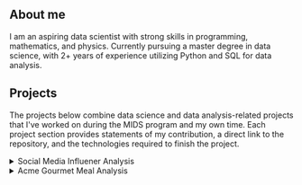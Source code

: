 ## About me 

I am an aspiring data scientist with strong skills in programming, mathematics, and physics. Currently pursuing a master degree in data science, with 2+ years of experience utilizing Python and SQL for data analysis.

## Projects

The projects below combine data science and data analysis-related projects that I've worked on during the MIDS program and my own time. Each project section provides statements of my contribution, a direct link to the repository, and the technologies required to finish the project. 

<details>
  <summary> Social Media Influener Analysis</summary>
  
  <br/>
  
  **Description**: Using the top social media influencer data of 2021 for Youtube, Instagram, and TikTok platforms, we find a correlation between different types of influencer genres to their subscribers or views. We found that different genres, like sports channels, received more views/subscribers, and comments, while other genres are the opposite. 
  
  **Language**: Python <br/>
  **Code Management**: GitHub, Jupyter Notebook <br/>
  **Link**: This [folder](https://github.com/Mamesa-El/Projects/tree/main/Social%20Median%20Influencer) contains the final reports, jupyter notebook, and csv files. 
  
</details>

<details>
  <summary> Acme Gourmet Meal Analysis </summary>
  
  <br/>
  
  **Description**: Utilize PostgreSQL database to store ACME customers' data and python to evaluate the best predictor of sales (location, holidays, menus). I determined that the weekend of a holiday resulted in actual sales being 31% below the expected sales.
  
  **Language**: Python, SQL <br/>
  **Code Management**: GitHub, Jupyter Notebook, PostreSQL <br/>
  **Link**: This [folder](https://github.com/Mamesa-El/Projects/tree/main/SQL_Acme%20Gourmet%20Meals) contains two separte folders. The first folder is the data analysis and the second folder is the data validation. 
  
</details>
